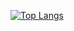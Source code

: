 [![Top Langs](https://github-readme-stats.vercel.app/api/top-langs/?username=didid08&theme=dracula)](https://github.com/didid08/didid08)
